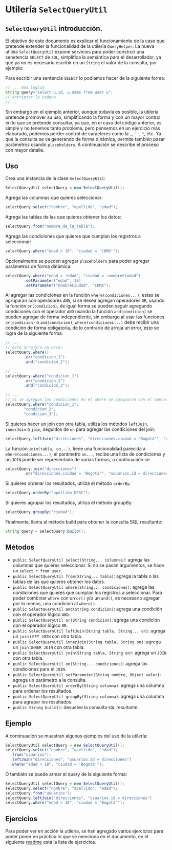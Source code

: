 # Utiler&iacute;a `SelectQueryUtil`

## `SelectQueryUtil` introducci&oacute;n.

El objetivo de este documento es explicar el funcionamiento de la case que pretende extender la funcionalidad
de la utiler&iacute;a `QueryHelper`. La nueva utile&iacute;a `SelectQueryUtil` expone servicios para poder construir
una senetencia `SELECT` de `SQL`, simplifica la sem&aacute;ntica para el desarrollador, ya que ya no es necesario
escribir en un `String` el valor de la consulta, por ejemplo:

Para escribir una sentencia `SELECT` lo pod&iacute;amos hacer de la siguiente forma:

```java
// ... mas logica
String query="select u.id, u.name from user u";
// encriptar la cadena
//...
```

Sin embargo en el ejemplo anterior, aunque todav&iacute;a es posible, la utiler&iacute;a pretende promover su uso,
simplificando la forma y con un mayor control en lo que se pretende consultar, ya que, en el caso del c&oacute;digo
anterior, es simple y no tenemos tanto problema, pero pensemos en un ejercicio m&aacute;s elaborado, podemos perder
control de caracteres como la `,`, `''`, `"`, etc. Ya que la consulta se va generando de forma din&aacute;mica,
permite tambi&eacute;n pasar par&aacute;metros usando `placeholders`. A continuaci&oacute;n se describe el proceso con
mayor detalle.

## Uso

Crea una instancia de la clase `SelectQueryUtil`:
```java
SelectQueryUtil selectQuery = new SelectQueryUtil();
```

Agrega las columnas que quieres seleccionar:
```java
selectQuery.select("nombre", "apellido", "edad");
```

Agrega las tablas de las que quieres obtener los datos:
```java
selectQuery.from("nombre_de_la_tabla");
```

Agrega las condiciones que quieres que cumplan los registros a seleccionar:
```java
selectQuery.where("edad > 18", "ciudad = 'CDMX'");
```

Opcionalmente se pueden agregar `placeholders` para poder agregar par&aacute;metros de forma din&aacute;mica:
```java
selectQuery.where("edad > :edad", "ciudad = :nombreCiudad")
        .setParameter("edad", 18)
        .setParameter("nombreCiudad", "CDMX");
```

Al agregar las condiciones en la funci&oacute;n `where(condiciones...)`, estas se agruparan con operadores `AND`, si
se desea agregan operadores `OR`, usando la funci&oacute;n `or(condicion)`, de igual forma se pueden seguir agregando
condiciones con el operador `AND` usando la funci&oacute;n `and(condicion)` se pueden agregar de forma independiente, 
sin embargo al usar las funciones `or(condicion)` o `and(condicion)`, `where(condiciones...)` debe recibir una 
condici&oacute;n de forma obligatoria, de lo contrario de arroja un error, esto se logra de la siguiente forma:

```java 
// ...
// esto arrojara un error
selectQuery.where()
        .or("condicion_1")
        .and("condicion_2");
```
```java 
// ...
selectQuery.where("condicion_1")
        .or("condicion_2")
        .and("condicion_3");
```
```java
// ...
// si se agregan las condiciones en el where se agruparan con el operador AND
selectQuery.where("condicion_1", 
        "condicion_2", 
        "condicion_3");
```

Si quieres hacer un join con otra tabla, utiliza los métodos `leftJoin`, `innerJoin` o `join`, seguidos de `on` para agregar
las condiciones del join:
```java
selectQuery.leftJoin("direcciones", "direcciones.ciudad = 'Bogotá'", "usuarios.id = direcciones.id_usuario")
```

La funci&oacute;n `join(tabla, on...)`, tiene una funcionalidad parecida a `where(condciones...)`, el par&aacute;metro
`on...`, recibe una lista de condiciones y un `JOIN` puede ser representado de varias formas, a continuaci&oacute;n se
```java
selectQuery.join("direcciones")
        .on("direcciones.ciudad = 'Bogotá'", "usuarios.id = direcciones.id_usuario");
```

Si quieres ordenar los resultados, utiliza el método `orderBy`:
```java
selectQuery.orderBy("apellido DESC");
```

Si quieres agrupar los resultados, utiliza el método groupBy:
```java
selectQuery.groupBy("ciudad");
```

Finalmente, llama al método build para obtener la consulta SQL resultante:
```java
String query = selectQuery.build();
```

## M&eacute;todos
- `public SelectQueryUtil select(String... columnas)`: agrega las columnas que quieres seleccionar. Si no se pasan 
argumentos, se hace un `select * from user`.
- `public SelectQueryUtil from(String... tabla)`: agrega la tabla o las tablas de las que quieres obtener los datos.
- `public SelectQueryUtil where(String... condiciones)`: agrega las condiciones que quieres que cumplan los registros 
a seleccionar. Para poder combinar `where` con un `or()` y/o un `and()`, es necesario agregar por lo menos, una 
condici&oacute;n al `where()`.
- `public SelectQueryUtil and(String condicion)`: agrega una condición con el operador l&oacute;gico `AND`.
- `public SelectQueryUtil or(String condicion)`: agrega una condici&oacute;n con el operador l&oacute;gico `OR`.
- `public SelectQueryUtil leftJoin(String tabla, String... on)`: agrega un `join` `LEFT JOIN` con otra tabla.
- `public SelectQueryUtil innerJoin(String tabla, String on)`: agrega un `join` `INNER JOIN` con otra tabla.
- `public SelectQueryUtil join(String tabla, String on)`: agrega un `JOIN` con otra tabla.
- `public SelectQueryUtil on(String... condiciones)`: agrega las condiciones para el `JOIN`.
- `public SelectQueryUtil setParameter(String nombre, Object valor)`: agrega un par&aacute;metro a la consulta.
- `public SelectQueryUtil orderBy(String columna)`: agrega una columna para ordenar los resultados.
- `public SelectQueryUtil groupBy(String columna)`: agrega una columna para agrupar los resultados.
- `public String build()`: devuelve la consulta `SQL` resultante.

## Ejemplo
A continuaci&oacute;n se muestran algunos ejemplos del uso de la utiler&iacute;a:

```java
SelectQueryUtil selectQuery = new SelectQueryUtil();
selectQuery.select("nombre", "apellido", "edad");
  .from("usuarios");
  .leftJoin("direcciones", "usuarios.id = direcciones")
  .where("edad > 18", "ciudad = 'Bogotá'");
```

O tambi&eacute;n se puede armar el query de la siguiente forma:

```java
SelectQueryUtil selectQuery = new SelectQueryUtil();
selectQuery.select("nombre", "apellido", "edad");
selectQuery.from("usuarios");
selectQuery.leftJoin("direcciones", "usuarios.id = direcciones")
selectQuery.where("edad > 18", "ciudad = 'Bogotá'");
```

## Ejercicios

Para poder ver en acci&oacute;n la utiler&iacute;a, se han agregado varios ejercicios para poder poner 
en pr&aacute;ctica lo que se menciona en el documento, en el siguiente [readme](EJERCICIOS.md) est&aacute; la lista de ejercicios.